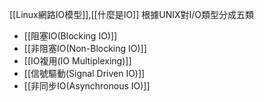 [[Linux網路IO模型]],[[什麼是IO]]
根據UNIX對I/O類型分成五類
* [[阻塞IO(Blocking IO)]]
* [[非阻塞IO(Non-Blocking IO)]]
* [[IO複用(IO Multiplexing)]]
* [[信號驅動(Signal Driven IO)]]
* [[非同步IO(Asynchronous IO)]]